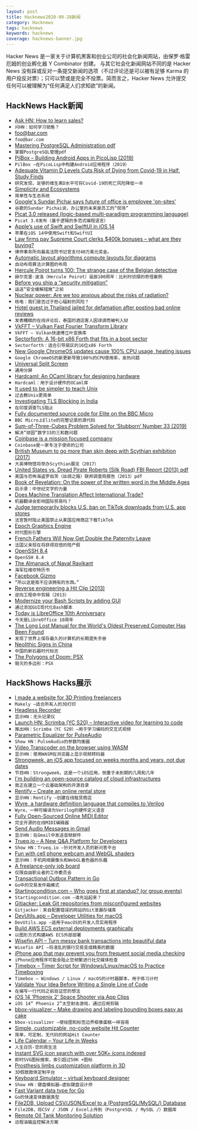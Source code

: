 ```yaml
---
layout: post
title: Hacknews2020-09-28新闻
category: Hacknews
tags: hacknews
keywords: hacknews
coverage: hacknews-banner.jpg
---
```


Hacker News 是一家关于计算机黑客和创业公司的社会化新闻网站，由保罗·格雷厄姆的创业孵化器 Y Combinator 创建。
与其它社会化新闻网站不同的是 Hacker News 没有踩或反对一条提交新闻的选项（不过评论还是可以被有足够 Karma 的用户投反对票）；只可以赞或是完全不投票。简而言之，Hacker News 允许提交任何可以被理解为“任何满足人们求知欲”的新闻。

## HackNews Hack新闻


- [Ask HN: How to learn sales?](item?id=24601579)
- `问HN：如何学习销售？`
- [foo@bar.com](https://www.bar.com/)
- `foo@bar.com`
- [Mastering PostgreSQL Administration pdf](https://momjian.us/main/writings/pgsql/administration.pdf)
- `掌握PostgreSQL管理pdf`
- [PilBox – Building Android Apps in PicoLisp (2019)](https://picolisp.com/wiki/?PilBox)
- `PilBox –在PicoLisp中构建Android应用程序（2019）`
- [Adequate Vitamin D Levels Cuts Risk of Dying from Covid-19 in Half, Study Finds](https://www.forbes.com/sites/marlamilling/2020/09/26/adequate-vitamin-d-levels-cuts-risk-of-dying-from-covid-19-in-half-study-finds/#39db917b5285)
- `研究发现，足够的维生素D水平可将Covid-19的死亡风险降低一半`
- [Simplicity and Ecosystems](https://orib.dev/simplicity.html)
- `简单性与生态系统`
- [Google's Sundar Pichai says future of office is employee 'on-sites'](https://www.businessinsider.com/google-office-future-employee-on-sites-sundar-pichai-2020-9)
- `谷歌的Sundar Pichai说，办公室的未来是员工的“现场”`
- [Picat 3.0 released (logic-based multi-paradigm programming language)](http://picat-lang.org/updates.txt)
- `Picat 3.0发布（基于逻辑的多范式编程语言）`
- [Apple’s use of Swift and SwiftUI in iOS 14](https://blog.timac.org/2020/0927-state-of-swift-ios14/)
- `苹果在iOS 14中使用Swift和SwiftUI`
- [Law firms pay Supreme Court clerks $400k bonuses – what are they buying?](https://www.nytimes.com/2020/09/21/us/politics/supreme-court-clerk-bonuses.html)
- `律师事务所向最高法院书记官支付40万美元奖金。`
- [Automatic layout algorithms compute layouts for diagrams](https://rtsys.informatik.uni-kiel.de/elklive/)
- `自动布局算法计算图的布局`
- [Hercule Poirot turns 100: The strange case of the Belgian detective](https://www.economist.com/books-and-arts/2020/09/26/hercule-poirot-turns-100)
- `赫尔克里·波洛（Hercule Poirot）诞辰100周年：比利时侦探的奇怪案例`
- [Before you ship a “security mitigation”](http://addxorrol.blogspot.com/2020/03/before-you-ship-security-mitigation.html)
- `运送“安全缓解措施”之前`
- [Nuclear power: Are we too anxious about the risks of radiation?](https://www.bbc.com/news/science-environment-54211450)
- `核电：我们是否过于担心辐射的风险？`
- [Hotel guest in Thailand jailed for defamation after posting bad online reviews](https://loyaltylobby.com/2020/09/27/american-hotel-guest-in-thailand-arrested-jailed-for-defamation-after-posting-bad-online-reviews/?omhide=true)
- `发表糟糕的在线评论后，泰国的酒店客人因诽谤而被判入狱`
- [VkFFT – Vulkan Fast Fourier Transform Library](https://github.com/DTolm/VkFFT)
- `VkFFT – Vulkan快速傅立叶变换库`
- [Sectorforth: A 16-bit x86 Forth that fits in a boot sector](https://github.com/cesarblum/sectorforth)
- `Sectorforth：适合引导扇区的16位x86 Forth`
- [New Google ChromeOS updates cause 100% CPU usage, heating issues](https://www.bleepingcomputer.com/news/google/new-google-chromeos-updates-cause-100-percent-cpu-usage-heating-issues/)
- `Google ChromeOS的新更新导致100％的CPU使用率，发热问题`
- [Universal Split Screen](https://universalsplitscreen.github.io/)
- `通用分屏`
- [Hardcaml: An OCaml library for designing hardware](https://github.com/janestreet/hardcaml)
- `Hardcaml：用于设计硬件的OCaml库`
- [It used to be simpler to teach Unix](https://jpmens.net/2020/09/27/it-used-to-be-simpler/)
- `过去教Unix更简单`
- [Investigating TLS Blocking in India](https://ooni.org/post/2020-tls-blocking-india/)
- `在印度调查TLS阻止`
- [Fully documented source code for Elite on the BBC Micro](https://www.bbcelite.com/)
- `BBC Micro上Elite的完整记录的源代码`
- [Sum-of-Three-Cubes Problem Solved for ‘Stubborn’ Number 33 (2019)](https://www.quantamagazine.org/sum-of-three-cubes-problem-solved-for-stubborn-number-33-20190326/)
- `解决“顽固”数字33的三和数问题`
- [Coinbase is a mission focused company](https://blog.coinbase.com/coinbase-is-a-mission-focused-company-af882df8804)
- `Coinbase是一家专注于使命的公司`
- [British Museum to go more than skin deep with Scythian exhibition (2017)](https://www.theguardian.com/culture/2017/may/30/british-museum-skin-scythian-exhibition-tattoo-empire)
- `大英博物馆将举办Scythian展览（2017）`
- [United States vs. Dread Pirate Roberts (Silk Road) FBI Report (2013) pdf](https://krebsonsecurity.com/wp-content/uploads/2013/10/UlbrichtCriminalComplaint.pdf)
- `美国与恐怖海盗罗伯茨（丝绸之路）联邦调查局报告（2013）pdf`
- [Book of Revelation: On the power of the written word in the Middle Ages](https://www.laphamsquarterly.org/roundtable/book-revelation)
- `启示录：中世纪文字的力量`
- [Does Machine Translation Affect International Trade?](https://www.nber.org/papers/w24917)
- `机器翻译会影响国际贸易吗？`
- [Judge temporarily blocks U.S. ban on TikTok downloads from U.S. app stores](https://www.reuters.com/article/us-usa-tiktok-ban-judge/judge-temporarily-blocks-u-s-ban-on-tiktok-downloads-from-u-s-app-stores-idUSKBN26J00R)
- `法官暂时阻止美国禁止从美国应用商店下载TikTok`
- [Epoch Graphics Engine](https://6502disassembly.com/a2-epoch/engine.html)
- `时代图形引擎`
- [French Fathers Will Now Get Double the Paternity Leave](https://www.vogue.com/article/french-fathers-paternity-leave-doubled/)
- `法国父亲现在将获得双倍的陪产假`
- [OpenSSH 8.4](https://marc.info/?l=openssh-unix-dev&m=160121534105667&w=2)
- `OpenSSH 8.4`
- [The Almanack of Naval Ravikant](https://www.navalmanack.com/)
- `海军拉维坎特历书`
- [Facebook Gizmo](https://twitter.com/Foone/status/1310377930661351424)
- `“所以这是我不应该拥有的东西。”`
- [Reverse engineering a Hit Clip (2013)](https://ch00ftech.com/2013/12/31/reverse-engineering-a-hit-clip/)
- `逆向工程命中剪辑（2013）`
- [Modernize your Bash Scripts by adding GUI](https://medium.com/@shalithasuranga/how-to-modernize-your-bash-scripts-by-adding-gui-cba613a34cb7)
- `通过添加GUI现代化Bash脚本`
- [Today is LibreOffice 10th Anniversary](https://twitter.com/libreoffice/status/1310333845368180736)
- `今天是LibreOffice 10周年`
- [The Long Lost Manual for the World's Oldest Preserved Computer Has Been Found](https://www.vice.com/en_us/article/v7gaaa/the-long-lost-manual-for-the-worlds-oldest-preserved-computer-has-been-found)
- `发现了世界上保存最久的计算机的长期遗失手册`
- [Neolithic Signs in China](https://en.wikipedia.org/wiki/Neolithic_signs_in_China)
- `中国的新石器时代标志`
- [The Polygons of Doom: PSX](https://fabiensanglard.net/doom_psx/)
- `毁灭的多边形：PSX`


## HackShows Hacks展示

- [ I made a website for 3D Printing freelancers](https://makely.me)
- `Makely –适合所有人的3D打印`
- [ Headless Recorder](https://github.com/checkly/headless-recorder)
- `显示HN：无头记录仪`
- [Launch HN: Scrimba (YC S20) – Interactive video for learning to code](item?id=24579699)
- `推出HN：Scrimba（YC S20）–用于学习编码的交互式视频`
- [ Parametric Equalizer for PulseAudio](https://github.com/keur/prettyeq)
- `Show HN：PulseAudio的参数均衡器`
- [ Video Transcoder on the browser using WASM](https://modfy.video/)
- `显示HN：使用WASM在浏览器上显示视频转码器`
- [ Strongweek, an iOS app focused on weeks months and years, not due dates](https://www.strongweekapp.com/)
- `节目HN：Strongweek，这是一个iOS应用，侧重于未到期的几周和几年`
- [ I'm building an open-source catalog of cloud infrastructures](https://github.com/scaffold-sh/aws-static-website)
- `我正在建立一个云基础架构的开源目录`
- [ Rentify – Create an online rental store](https://rentify.store)
- `显示HN：Rentify –创建在线租赁商店`
- [ Wyre, a hardware definition language that compiles to Verilog](https://github.com/nickmqb/wyre)
- `Wyre，一种可编译为Verilog的硬件定义语言`
- [ Fully Open-Sourced Online MIDI Editor](https://signal.vercel.app/)
- `完全开源的在线MIDI编辑器`
- [ Send Audio Messages in Gmail](https://nat.app/gmail-record-audio)
- `显示HN：在Gmail中发送音频邮件`
- [ Trueq.io – A New Q&A Platform for Developers](https://trueq.io/)
- `Show HN：Trueq.io –针对开发人员的新问答平台`
- [ Fun with cell phone webcam and WebGL shaders](https://acidicworks.github.io/AcidFilters/)
- `显示HN：手机网络摄像头和WebGL着色器的乐趣`
- [ A freelance-only job board](https://lancer.to)
- `仅限自由职业者的工作委员会`
- [ Transactional Outbox Pattern in Go](https://github.com/obsidiandynamics/goharvest)
- `Go中的交易发件箱模式`
- [ Startingcondition.com – Who goes first at standup? (or group events)](https://startingcondition.com/)
- `Startingcondition.com –谁先站起来？ `
- [ Gitjacker: Leak Git repositories from misconfigured websites](https://github.com/liamg/gitjacker)
- `Gitjacker：来自配置错误的网站的Git泄漏存储库`
- [ DevUtils.app – Developer Utilities for macOS](item?id=24604291)
- `DevUtils.app –适用于macOS的开发人员实用程序`
- [ Build AWS ECS external deployments graphically](https://craftydeploy.com/editor)
- `以图形方式构建AWS ECS外部部署`
- [ Wisefin API – Turn messy bank transactions into beautiful data](https://wisefin.ai?hn)
- `Wisefin API –将凌乱的银行交易变成精美的数据`
- [ iPhone app that may prevent you from frequent social media checking](https://apps.apple.com/us/app/id1507694725)
- `iPhone应用程序可能会阻止您频繁进行社交媒体检查`
- [ Timebox – Timer Script for Windows/Linux/macOS to Practice Timeboxing](https://github.com/susam/timebox)
- `Timebox – Windows / Linux / macOS的计时器脚本，用于练习计时`
- [ Validate Your Idea Before Writing a Single Line of Code](https://iwanttobuildthis.com/)
- `在编写一行代码之前验证您的想法`
- [ iOS 14 'Phoenix 2' Space Shooter via App Clips](https://www.macrumors.com/2020/09/26/phoenix-game-demo-app-clips/)
- `iOS 14“ Phoenix 2”太空射击游戏，通过应用剪辑`
- [ bbox-visualizer – Make drawing and labeling bounding boxes easy as cake](https://github.com/shoumikchow/bbox-visualizer)
- `bbox-visualizer –使绘图和标签边界框像蛋糕一样容易`
- [ Simple, customizable, no-code website Hit Counter](https://hitcount.io)
- `简单，可定制，无代码的网站Hit Counter`
- [ Life Calendar – Your Life in Weeks](https://life-calendar-in-weeks.vercel.app)
- `人生日历-您的周生活`
- [ Instant SVG icon search with over 50K+ icons indexed](https://iconsear.ch/search.html)
- `即时SVG图标搜索，索引超过50K +图标`
- [ Prosthesis limbs customization platform in 3D](http://coleg.co)
- `3D假肢肢体定制平台`
- [ Keyboard Simulator – virtual keyboard designer](https://keyboardsimulator.xyz/)
- `Show HN：键盘模拟器–虚拟键盘设计师`
- [ Fast Variant data type for Go](https://github.com/tigrannajaryan/govariant)
- `Go的快速变体数据类型`
- [ File2DB, Upload CSV/JSON/Excel to a (PostgreSQL/MySQL/) Database](https://github.com/BenderV/file2db)
- `File2DB，将CSV / JSON / Excel上传到（PostgreSQL / MySQL /）数据库`
- [ Remote Oil Tank Monitoring Solution](http://myoilguage.com/)
- `远程油箱监控解决方案`

